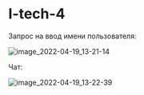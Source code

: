 # I-tech-4

Запрос на ввод имени пользователя:

![image_2022-04-19_13-21-14](https://user-images.githubusercontent.com/84966031/163983809-de5dc1a3-4733-48e6-8000-87a65a0d4b17.png)

Чат:

![image_2022-04-19_13-22-39](https://user-images.githubusercontent.com/84966031/163983944-6079a175-7672-489b-a5ac-bd3d955cdae1.png)
